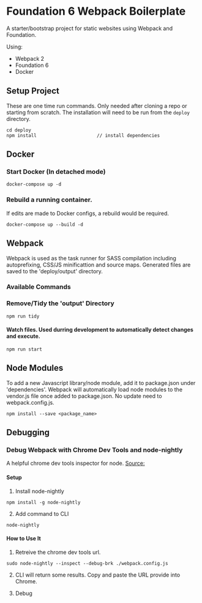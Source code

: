 # Foundation 6 Webpack Boilerplate
A starter/bootstrap project for static websites using Webpack and Foundation.

Using:
- Webpack 2
- Foundation 6
- Docker


## Setup Project
These are one time run commands. Only needed after cloning a repo or starting from scratch.
The installation will need to be run from the ```deploy``` directory.
```
cd deploy
npm install                      // install dependencies
```

## Docker

### Start Docker (In detached mode)
```
docker-compose up -d
```

### Rebuild a running container.
If edits are made to Docker configs, a rebuild would be required.
```
docker-compose up --build -d
```


## Webpack
Webpack is used as the task runner for SASS compilation including autoprefixing,
CSS/JS minificattion and source maps. Generated files are saved to the 'deploy/output' directory.

### Available Commands

### Remove/Tidy the 'output' Directory
```npm run tidy```

#### Watch files. Used durring development to automatically detect changes and execute.
```npm run start```


## Node Modules

To add a new Javascript library/node module, add it to package.json under 'dependencies'. Webpack will automatically
load node modules to the vendor.js file once added to package.json. No update need to webpack.config.js.
```
npm install --save <package_name>
```


## Debugging

### Debug Webpack with Chrome Dev Tools and node-nightly

A helpful chrome dev tools inspector for node.
[Source:](https://medium.com/webpack/webpack-bits-learn-and-debug-webpack-with-chrome-dev-tools-da1c5b19554)

#### Setup

1. Install node-nightly

```npm install -g node-nightly```

2. Add command to CLI

```node-nightly```

#### How to Use It

1. Retreive the chrome dev tools url.

```sudo node-nightly --inspect --debug-brk ./webpack.config.js```

2. CLI will return some results. Copy and paste the URL provide into Chrome.

3. Debug

